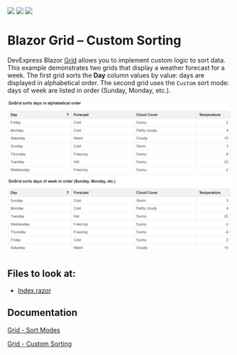 <!-- default badges list -->
![](https://img.shields.io/endpoint?url=https://codecentral.devexpress.com/api/v1/VersionRange/520243944/22.1.4%2B)
[![](https://img.shields.io/badge/Open_in_DevExpress_Support_Center-FF7200?style=flat-square&logo=DevExpress&logoColor=white)](https://supportcenter.devexpress.com/ticket/details/T1106393)
[![](https://img.shields.io/badge/📖_How_to_use_DevExpress_Examples-e9f6fc?style=flat-square)](https://docs.devexpress.com/GeneralInformation/403183)
<!-- default badges end -->

# Blazor Grid – Custom Sorting
 
DevExpress Blazor [Grid](https://docs.devexpress.com/Blazor/403143/grid) allows you to implement custom logic to sort data. 
This example demonstrates two grids that display a weather forecast for a week. The first grid sorts the <b>Day</b> column values by value: days are displayed in alphabetical order. The second grid uses the `Custom` sort mode: days of week are listed in order (Sunday, Monday, etc.).

![Grids - Different Sort Modes](images/grids.png)

<!-- default file list -->
## Files to look at:

* [Index.razor](./GridCustomSorting/GridCustomSorting/Pages/Index.razor)
<!-- default file list end -->
## Documentation 

[Grid - Sort Modes](https://docs.devexpress.com/Blazor/DevExpress.Blazor.DxGridDataColumn.SortMode)

[Grid - Custom Sorting](https://docs.devexpress.com/Blazor/DevExpress.Blazor.DxGridDataColumn.SortMode#custom-sorting)
